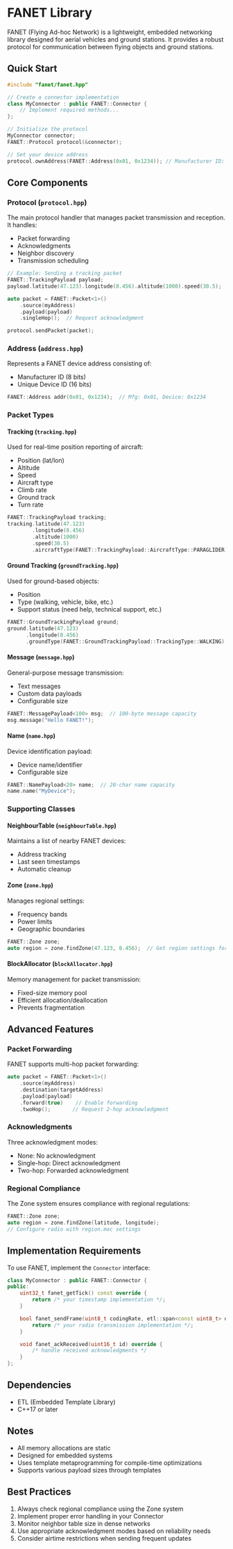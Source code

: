 # FANET Library

FANET (Flying Ad-hoc Network) is a lightweight, embedded networking library designed for aerial vehicles and ground stations. It provides a robust protocol for communication between flying objects and ground stations.

## Quick Start

```cpp
#include "fanet/fanet.hpp"

// Create a connector implementation
class MyConnector : public FANET::Connector {
    // Implement required methods...
};

// Initialize the protocol
MyConnector connector;
FANET::Protocol protocol(&connector);

// Set your device address
protocol.ownAddress(FANET::Address(0x01, 0x1234)); // Manufacturer ID: 0x01, Device ID: 0x1234
```

## Core Components

### Protocol (`protocol.hpp`)
The main protocol handler that manages packet transmission and reception. It handles:
- Packet forwarding
- Acknowledgments
- Neighbor discovery
- Transmission scheduling

```cpp
// Example: Sending a tracking packet
FANET::TrackingPayload payload;
payload.latitude(47.123).longitude(8.456).altitude(1000).speed(30.5);

auto packet = FANET::Packet<1>()
    .source(myAddress)
    .payload(payload)
    .singleHop();  // Request acknowledgment

protocol.sendPacket(packet);
```

### Address (`address.hpp`)
Represents a FANET device address consisting of:
- Manufacturer ID (8 bits)
- Unique Device ID (16 bits)

```cpp
FANET::Address addr(0x01, 0x1234);  // Mfg: 0x01, Device: 0x1234
```

### Packet Types

#### Tracking (`tracking.hpp`)
Used for real-time position reporting of aircraft:
- Position (lat/lon)
- Altitude
- Speed
- Aircraft type
- Climb rate
- Ground track
- Turn rate

```cpp
FANET::TrackingPayload tracking;
tracking.latitude(47.123)
        .longitude(8.456)
        .altitude(1000)
        .speed(30.5)
        .aircraftType(FANET::TrackingPayload::AircraftType::PARAGLIDER);
```

#### Ground Tracking (`groundTracking.hpp`)
Used for ground-based objects:
- Position
- Type (walking, vehicle, bike, etc.)
- Support status (need help, technical support, etc.)

```cpp
FANET::GroundTrackingPayload ground;
ground.latitude(47.123)
      .longitude(8.456)
      .groundType(FANET::GroundTrackingPayload::TrackingType::WALKING);
```

#### Message (`message.hpp`)
General-purpose message transmission:
- Text messages
- Custom data payloads
- Configurable size

```cpp
FANET::MessagePayload<100> msg;  // 100-byte message capacity
msg.message("Hello FANET!");
```

#### Name (`name.hpp`)
Device identification payload:
- Device name/identifier
- Configurable size

```cpp
FANET::NamePayload<20> name;  // 20-char name capacity
name.name("MyDevice");
```

### Supporting Classes

#### NeighbourTable (`neighbourTable.hpp`)
Maintains a list of nearby FANET devices:
- Address tracking
- Last seen timestamps
- Automatic cleanup

#### Zone (`zone.hpp`)
Manages regional settings:
- Frequency bands
- Power limits
- Geographic boundaries

```cpp
FANET::Zone zone;
auto region = zone.findZone(47.123, 8.456);  // Get region settings for coordinates
```

#### BlockAllocator (`blockAllocator.hpp`)
Memory management for packet transmission:
- Fixed-size memory pool
- Efficient allocation/deallocation
- Prevents fragmentation

## Advanced Features

### Packet Forwarding
FANET supports multi-hop packet forwarding:
```cpp
auto packet = FANET::Packet<1>()
    .source(myAddress)
    .destination(targetAddress)
    .payload(payload)
    .forward(true)    // Enable forwarding
    .twoHop();       // Request 2-hop acknowledgment
```

### Acknowledgments
Three acknowledgment modes:
- None: No acknowledgment
- Single-hop: Direct acknowledgment
- Two-hop: Forwarded acknowledgment

### Regional Compliance
The Zone system ensures compliance with regional regulations:
```cpp
FANET::Zone zone;
auto region = zone.findZone(latitude, longitude);
// Configure radio with region.mac settings
```

## Implementation Requirements

To use FANET, implement the `Connector` interface:
```cpp
class MyConnector : public FANET::Connector {
public:
    uint32_t fanet_getTick() const override {
        return /* your timestamp implementation */;
    }

    bool fanet_sendFrame(uint8_t codingRate, etl::span<const uint8_t> data) override {
        return /* your radio transmission implementation */;
    }

    void fanet_ackReceived(uint16_t id) override {
        /* handle received acknowledgments */
    }
};
```

## Dependencies
- ETL (Embedded Template Library)
- C++17 or later

## Notes
- All memory allocations are static
- Designed for embedded systems
- Uses template metaprogramming for compile-time optimizations
- Supports various payload sizes through templates

## Best Practices
1. Always check regional compliance using the Zone system
2. Implement proper error handling in your Connector
3. Monitor neighbor table size in dense networks
4. Use appropriate acknowledgment modes based on reliability needs
5. Consider airtime restrictions when sending frequent updates
